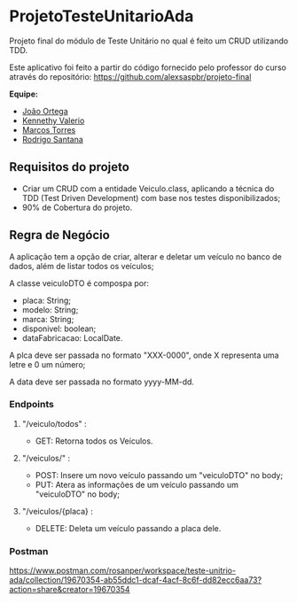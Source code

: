 # ProjetoTesteUnitarioAda

Projeto final do módulo de Teste Unitário no qual é feito um CRUD utilizando TDD.

Este aplicativo foi feito a partir do código fornecido pelo professor do curso através do repositório: https://github.com/alexsaspbr/projeto-final

**Equipe:**

- [João Ortega](https://github.com/joaoortegabr)
- [Kennethy Valerio](https://github.com/Kennethymov)
- [Marcos Torres]()
- [Rodrigo Santana](https://github.com/rosanper)

## Requisitos do projeto

- Criar um CRUD com a entidade Veiculo.class, aplicando a técnica do TDD (Test Driven Development) com base nos testes disponibilizados;
- 90% de Cobertura do projeto.

## Regra de Negócio

A aplicação tem a opção de criar, alterar e deletar um veículo no banco de dados, além de listar todos os veículos;

A classe veiculoDTO é compospa por:
- placa: String;
- modelo: String;
- marca: String;
- disponivel: boolean;
- dataFabricacao: LocalDate.


A plca deve ser passada no formato "XXX-0000", onde X representa uma letre e 0 um número;

A data deve ser passada no formato yyyy-MM-dd.

### Endpoints
1. "/veiculo/todos" :
    - GET: Retorna todos os Veículos.

2. "/veiculos/" :
    - POST: Insere um novo veículo passando um "veiculoDTO" no body;
    - PUT: Atera as informações de um veículo passando um "veiculoDTO" no body;
  
3. "/veiculos/{placa} :
    - DELETE: Deleta um veículo passando a placa dele.
  
### Postman

https://www.postman.com/rosanper/workspace/teste-unitrio-ada/collection/19670354-ab55ddc1-dcaf-4acf-8c6f-dd82ecc6aa73?action=share&creator=19670354

